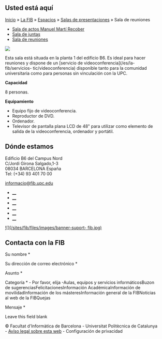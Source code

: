 ## Usted está aquí

[Inicio](/es) » [La FIB](/es/la-fib) » [Espacios](/es/la-fib/espacios) »
[Salas de presentaciones](/es/la-fib/espacios/salas-de-presentaciones) » Sala
de reuniones

  * [Sala de actos Manuel Martí Recober](/es/la-fib/espacios/salas-de-presentaciones/sala-de-actos)
  * [Sala de juntas](/es/la-fib/espacios/salas-de-presentaciones/sala-de-juntas)
  * [Sala de reuniones](/es/la-fib/espacios/salas-de-presentaciones/sala-de-reuniones)

![](https://www.fib.upc.edu/sites/fib/files/sala-reunions_0_0.jpg)

Esta sala está situada en la planta 1 del edificio B6. Es ideal para hacer
reuniones y dispone de un [servicio de videoconferencia](/es/la-fib/servicios-
tic/videoconferencia) disponible tanto para la comunidad universitaria como
para personas sin vinculación con la UPC.

**Capacidad**

8 personas.

**Equipamiento**

  * Equipo fijo de videoconferencia.
  * Reproductor de DVD.
  * Ordenador.
  * Televisor de pantalla plana LCD de 48" para utilizar como elemento de salida de la videoconferencia, ordenador y portátil.

## Dónde estamos

Edificio B6 del Campus Nord  
C/Jordi Girona Salgado,1-3  
08034 BARCELONA España  
Tel: (+34) 93 401 70 00

[informacio@fib.upc.edu](mailto:informacio@fib.upc.edu)

  * [__](/es/noticies/rss.rss)
  * [__](https://www.facebook.com/fib.upc)
  * [__](https://twitter.com/fib_upc)
  * [__](https://www.flickr.com/photos/fib-upc/albums)
  * [__](https://www.youtube.com/user/mediafib)
  * [__](https://www.instagram.com/fib.upc/)

[![](/sites/fib/files/images/banner-suport-
fib.jpg)](http://suport.fib.upc.edu)

## Contacta con la FIB

Su nombre *

Su dirección de correo electrónico *

Asunto *

Categoría * \- Por favor, elija -Aulas, equipos y servicios informáticosBuzon
de sugerenciasFelicitacionesInformación AcadémicaInformación de
movilidadInformación de los másteresInformación general de la FIBNoticias al
web de la FIBQuejas

Mensaje *

Leave this field blank

© Facultat d'Informàtica de Barcelona - Universitat Politècnica de Catalunya -
[Avíso legal sobre esta web](/es/aviso-legal-sobre-esta-web) \- Configuración
de privacidad

